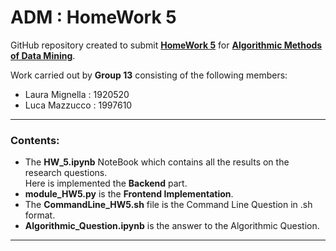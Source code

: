 # ADM : HomeWork 5


GitHub repository created to submit **[HomeWork 5](https://github.com/lucamaiano/ADM/tree/master/2022/Homework_5)** for [**Algorithmic Methods of Data Mining**](http://aris.me/index.php/data-mining-ds-2022).

Work carried out by **Group 13** consisting of the following members:

- Laura Mignella : 1920520
- Luca Mazzucco : 1997610

--------------------------------------------

### Contents:

* The **HW_5.ipynb** NoteBook which contains all the results on the research questions.\
Here is implemented the **Backend** part.
* **module_HW5.py**  is the **Frontend Implementation**.
* The **CommandLine_HW5.sh** file is the Command Line Question in .sh format.
* **Algorithmic_Question.ipynb** is the answer to the Algorithmic Question.

-----------------------------------------------------------------------
